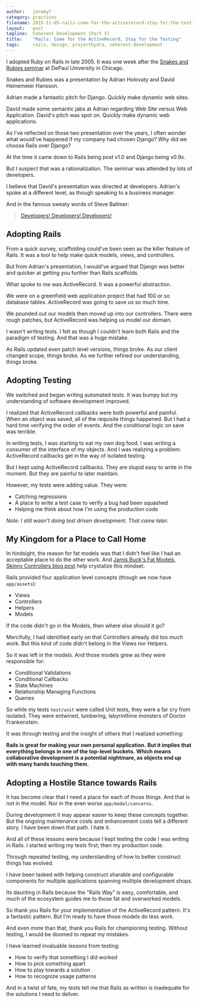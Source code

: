 ```yaml
---
author:   jeremyf
category: practices
filename: 2015-11-05-rails-come-for-the-activerecord-stay-for-the-testing.md
layout:   post
tagline:  Coherent Development (Part 5)
title:    "Rails: Come for the ActiveRecord, Stay for the Testing"
tags:     rails, design, projecthydra, coherent-development
---
```


I adopted Ruby on Rails in late 2005.
It was one week after the [Snakes and Rubies seminar](https://www.youtube.com/watch?v=cb9KDt9aXc8) at DePaul University in Chicago.

Snakes and Rubies was a presentation by Adrian Holovaty and David Heinemeier Hansson.

Adrian made a fantastic pitch for Django.
Quickly make dynamic web sites.

David made some semantic jabs at Adrian regarding Web Site versus Web Application.
David's pitch was spot on.
Quickly make dynamic web applications.

As I've reflected on those two presentation over the years, I often wonder what would've happened if my company had chosen Django? Why did we choose Rails over Django?

At the time it came down to Rails being post v1.0 and Django being v0.9x.

But I suspect that was a rationalization.
The seminar was attended by lots of developers.

I believe that David's presentation was directed at developers. Adrian's spoke at a different level, as though speaking to a business manager.

And in the famous sweaty words of Steve Ballmer:

> [Developers! Developers! Developers!](https://www.youtube.com/watch?v=8To-6VIJZRE)

## Adopting Rails

From a quick survey, scaffolding could've been seen as the killer feature of Rails.
It was a tool to help make quick models, views, and controllers.

But from Adrian's presentation, I would've argued that Django was better and quicker at getting you further than Rails scaffolds.

What spoke to me was ActiveRecord.
It was a powerful abstraction.

We were on a greenfield web application project that had 100 or so database tables.
ActiveRecord was going to save us so much time.

We pounded out our models then moved up into our controllers.
There were rough patches, but ActiveRecord was helping us model our domain.

I wasn't writing tests. I felt as though I couldn't learn both Rails and the paradigm of testing.
And that was a huge mistake.

As Rails updated even patch level versions, things broke.
As our client changed scope, things broke.
As we further refined our understanding, things broke.

## Adopting Testing

We switched and began writing automated tests.
It was bumpy but my understanding of software development improved.

I realized that ActiveRecord callbacks were both powerful and painful.
When an object was saved, all of the requisite things happened.
But I had a hard time verifying the order of events.
And the conditional logic on save was terrible.

In writing tests, I was starting to eat my own dog food.
I was writing a consumer of the interface of my objects.
And I was realizing a problem: ActiveRecord callbacks get in the way of isolated testing.

But I kept using ActiveRecord callbacks.
They are stupid easy to write in the moment.
But they are painful to later maintain.

However, my tests were adding value.
They were:

* Catching regressions
* A place to write a test case to verify a bug had been squashed
* Helping me think about how I'm using the production code

*Note: I still wasn't doing test driven development. That came later.*

## My Kingdom for a Place to Call Home

In hindsight, the reason for fat models was that I didn't feel like I had an acceptable place to do the other work.
And [Jamis Buck's Fat Models, Skinny Controllers blog post](http://weblog.jamisbuck.org/2006/10/18/skinny-controller-fat-model) help crystalize this mindset.

Rails provided four application level concepts (though we now have `app/assets`):

* Views
* Controllers
* Helpers
* Models

If the code didn't go in the Models, then where else should it go?

Mercifully, I had identified early on that Controllers already did too much work.
But this kind of code didn't belong in the Views nor Helpers.

So it was left in the models.
And those models grew as they were responsible for:

* Conditional Validations
* Conditional Callbacks
* State Machines
* Relationship Managing Functions
* Queries

So while my tests `test/unit` were called Unit tests, they were a far cry from isolated.
They were entwined, lumbering, labyrinthine monsters of Doctor Frankenstein.

It was through testing and the insight of others that I realized something:

**Rails is great for making your own personal application.**
**But it implies that everything belongs in one of the top-level buckets.**
**Which means collaborative development is a potential nightmare, as objects end up with many hands touching them.**

## Adopting a Hostile Stance towards Rails

It has become clear that I need a place for each of those things.
And that is not in the model. Nor in the even worse `app/model/concerns`.

During development it may appear easier to keep these concepts together.
But the ongoing maintenance costs and enhancement costs tell a different story.
I have been down that path.
I hate it.

And all of these lessons were because I kept testing the code I was writing in Rails.
I started writing my tests first; then my production code.

Through repeated testing, my understanding of how to better construct things has evolved.

I have been tasked with helping construct sharable and configurable components for multiple applications spanning multiple development shops.

Its daunting in Rails because the "Rails Way" is easy, comfortable, and much of the ecosystem guides me to those fat and overworked models.

So thank you Rails for your implementation of the ActiveRecord pattern.
It's a fantastic pattern.
But I'm ready to have those models do less work.

And even more than that, thank you Rails for championing testing.
Without testing, I would be doomed to repeat my mistakes.

I have learned invaluable lessons from testing:

* How to verify that something I did worked
* How to pick something apart
* How to play towards a solution
* How to recognize usage patterns

And in a twist of fate, my tests tell me that Rails as written is inadequate for the solutions I need to deliver.
